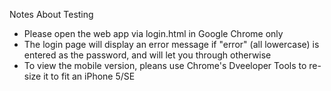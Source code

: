 Notes About Testing
- Please open the web app via login.html in Google Chrome only
- The login page will display an error message if "error" (all lowercase) is entered as the password, and will let you through otherwise
- To view the mobile version, pleans use Chrome's Dveeloper Tools to re-size it to fit an iPhone 5/SE

